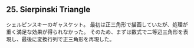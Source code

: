 ## 25. Sierpinski Triangle

シェルピンスキーのギャスケット。
最初は正三角形で描画していたが、処理が重く満足な効果が得られなかった。
そのため、まずは数式で二等辺三角形を表現し、最後に変換行列で正三角形を再現した。


